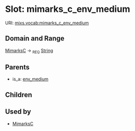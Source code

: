 
# Slot: mimarks_c_env_medium




URI: [mixs.vocab:mimarks_c_env_medium](https://w3id.org/mixs/vocab/mimarks_c_env_medium)


## Domain and Range

[MimarksC](MimarksC.md) ->  <sub>REQ</sub> [String](types/String.md)

## Parents

 *  is_a: [env_medium](env_medium.md)

## Children


## Used by

 * [MimarksC](MimarksC.md)
